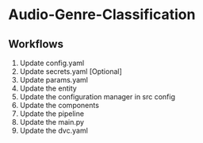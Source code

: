 # Audio-Genre-Classification

## Workflows

1. Update config.yaml
2. Update secrets.yaml [Optional]
3. Update params.yaml
4. Update the entity
5. Update the configuration manager in src config
6. Update the components
7. Update the pipeline
8. Update the main.py
9. Update the dvc.yaml

<!--ECR Repo: 925304758738.dkr.ecr.eu-north-1.amazonaws.com/agcapp-->


